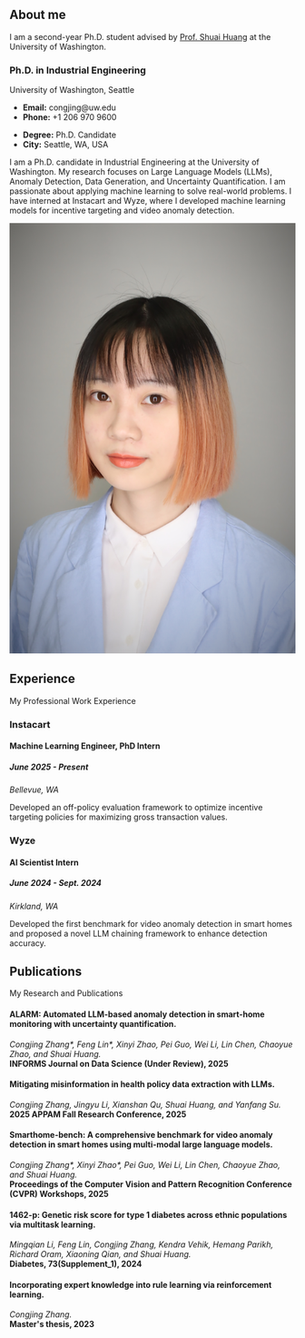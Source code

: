 <div class="about-me container">

<div class="section-title">
<h2>About me</h2>
<p>I am a second-year Ph.D. student advised by <a href="https://www.shuaihuang.info">Prof. Shuai Huang</a> at the University of Washington.</p>
</div>

<div class="row">
<!-- Text Block (Now on the left) -->
<div class="col-lg-8 pt-4 pt-lg-0 content order-lg-1" data-aos="fade-left">
<h3>Ph.D. in Industrial Engineering</h3>
<p class="fst-italic">
University of Washington, Seattle
</p>
<div class="row">
<div class="col-lg-6">
<ul>
<li><i class="bi bi-chevron-right"></i> <strong>Email:</strong> <span>congjing@uw.edu</span></li>
<li><i class="bi bi-chevron-right"></i> <strong>Phone:</strong> <span>+1 206 970 9600</span></li>
</ul>
</div>
<div class="col-lg-6">
<ul>
<li><i class="bi bi-chevron-right"></i> <strong>Degree:</strong> <span>Ph.D. Candidate</span></li>
<li><i class="bi bi-chevron-right"></i> <strong>City:</strong> <span>Seattle, WA, USA</span></li>
</ul>
</div>
</div>
<p>
I am a Ph.D. candidate in Industrial Engineering at the University of Washington. My research focuses on Large Language Models (LLMs), Anomaly Detection, Data Generation, and Uncertainty Quantification. I am passionate about applying machine learning to solve real-world problems. I have interned at Instacart and Wyze, where I developed machine learning models for incentive targeting and video anomaly detection.
</p>
</div>

<!-- Image Block (Now on the right) -->
<div class="col-lg-4 order-lg-2" data-aos="fade-right">
  <img src="assets/img/me.jpg" class="img-fluid" alt="">
</div>

</div>

</div>

<!-- ======= Experience Section ======= -->

<section id="experience" class="experience">
<div class="container">
<div class="section-title">
<h2>Experience</h2>
<p>My Professional Work Experience</p>
</div>
<div class="row">
<div class="col-lg-6">
<h3 class="experience-title">Instacart</h3>
<div class="experience-item">
<h4>Machine Learning Engineer, PhD Intern</h4>
<h5>June 2025 - Present</h5>
<p><em>Bellevue, WA </em></p>
<p>Developed an off-policy evaluation framework to optimize incentive targeting policies for maximizing gross transaction values.</p>
</div>
</div>
<div class="col-lg-6">
<h3 class="experience-title">Wyze</h3>
<div class="experience-item">
<h4>AI Scientist Intern</h4>
<h5>June 2024 - Sept. 2024</h5>
<p><em>Kirkland, WA </em></p>
<p>Developed the first benchmark for video anomaly detection in smart homes and proposed a novel LLM chaining framework to enhance detection accuracy.</p>
</div>
</div>
</div>
</div>
</section><!-- End Experience Section -->

<!-- ======= Publications Section ======= -->

<section id="publications" class="publications section-bg">
<div class="container">
<div class="section-title">
<h2>Publications</h2>
<p>My Research and Publications</p>
</div>
<div class="row">
<div class="col-lg-12" data-aos="fade-up">
<div class="publication-item">
<h4>ALARM: Automated LLM-based anomaly detection in smart-home monitoring with uncertainty quantification.</h4>
<p><em>Congjing Zhang*, Feng Lin*, Xinyi Zhao, Pei Guo, Wei Li, Lin Chen, Chaoyue Zhao, and Shuai Huang.</em><br>
<strong>INFORMS Journal on Data Science (Under Review), 2025</strong></p>
</div>
<div class="publication-item">
<h4>Mitigating misinformation in health policy data extraction with LLMs.</h4>
<p><em>Congjing Zhang, Jingyu Li, Xianshan Qu, Shuai Huang, and Yanfang Su.</em><br>
<strong>2025 APPAM Fall Research Conference, 2025</strong></p>
</div>
<div class="publication-item">
<h4>Smarthome-bench: A comprehensive benchmark for video anomaly detection in smart homes using multi-modal large language models.</h4>
<p><em>Congjing Zhang*, Xinyi Zhao*, Pei Guo, Wei Li, Lin Chen, Chaoyue Zhao, and Shuai Huang.</em><br>
<strong>Proceedings of the Computer Vision and Pattern Recognition Conference (CVPR) Workshops, 2025</strong></p>
</div>
<div class="publication-item">
<h4>1462-p: Genetic risk score for type 1 diabetes across ethnic populations via multitask learning.</h4>
<p><em>Mingqian Li, Feng Lin, Congjing Zhang, Kendra Vehik, Hemang Parikh, Richard Oram, Xiaoning Qian, and Shuai Huang.</em><br>
<strong>Diabetes, 73(Supplement_1), 2024</strong></p>
</div>
<div class="publication-item">
<h4>Incorporating expert knowledge into rule learning via reinforcement learning.</h4>
<p><em>Congjing Zhang.</em><br>
<strong>Master's thesis, 2023</strong></p>
</div>
</div>
</div>
</div>
</section><!-- End Publications Section -->
